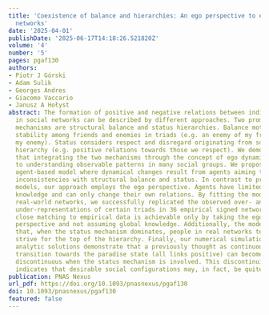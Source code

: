 ```yaml
---
title: 'Coexistence of balance and hierarchies: An ego perspective to explain empirical
  networks'
date: '2025-04-01'
publishDate: '2025-06-17T14:18:26.521820Z'
volume: '4'
number: '5'
pages: pgaf130
authors:
- Piotr J Górski
- Adam Sulik
- Georges Andres
- Giacomo Vaccario
- Janusz A Hołyst
abstract: The formation of positive and negative relations between individuals 
  in social networks can be described by different approaches. Two prominent 
  mechanisms are structural balance and status hierarchies. Balance motivates 
  stability among friends and enemies in triads (e.g. an enemy of my friend is 
  my enemy). Status considers respect and disregard originating from social 
  hierarchy (e.g. positive relations towards those we respect). We demonstrate 
  that integrating the two mechanisms through the concept of ego dynamics is key
  to understanding observable patterns in many social groups. We propose an 
  agent-based model where dynamical changes result from agents aiming to resolve
  inconsistencies with structural balance and status. In contrast to previous 
  models, our approach employs the ego perspective. Agents have limited, local 
  knowledge and can only change their own relations. By fitting the model to 
  real-world networks, we successfully replicated the observed over- and 
  under-representations of certain triads in 36 empirical signed networks. This 
  close matching to empirical data is achievable only by taking the ego 
  perspective and not assuming global knowledge. Additionally, the model reveals
  that, when the status mechanism dominates, people in real networks tend to 
  strive for the top of the hierarchy. Finally, our numerical simulations and 
  analytic solutions demonstrate that a previously thought as continuous phase 
  transition towards the paradise state (all links positive) can become 
  discontinuous when the status mechanism is involved. This discontinuity 
  indicates that desirable social configurations may, in fact, be quite fragile.
publication: PNAS Nexus
url_pdf: https://doi.org/10.1093/pnasnexus/pgaf130
doi: 10.1093/pnasnexus/pgaf130
featured: false
---
```

